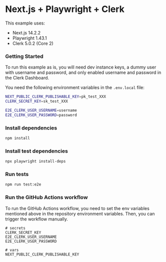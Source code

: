 # Next.js + Playwright + Clerk

This example uses:
- Next.js 14.2.2
- Playwright 1.43.1
- Clerk 5.0.2 (Core 2)

### Getting Started

To run this example as is, you will need dev instance keys, a dummy user with username and password, and only enabled username and password in the Clerk Dashboard.

You need the following environment variables in the `.env.local` file:

```bash
NEXT_PUBLIC_CLERK_PUBLISHABLE_KEY=pk_test_XXX
CLERK_SECRET_KEY=sk_test_XXX

E2E_CLERK_USER_USERNAME=username
E2E_CLERK_USER_PASSWORD=password
```

### Install dependencies

```bash
npm install
```

### Install test dependencies

```bash
npx playwright install-deps
```

### Run tests

```bash
npm run test:e2e
```

### Run the GitHub Actions workflow

To run the GitHub Actions workflow, you need to set the env variables mentioned above in the repository environment variables. Then, you can trigger the workflow manually.

```shell
# secrets
CLERK_SECRET_KEY
E2E_CLERK_USER_USERNAME
E2E_CLERK_USER_PASSWORD

# vars
NEXT_PUBLIC_CLERK_PUBLISHABLE_KEY
```
